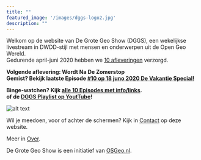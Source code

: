 ```yaml
---
title: ""
featured_image: '/images/dggs-logo2.jpg'
description: ""
---
```


Welkom op de website van De Grote Geo Show (DGGS), een wekelijkse  
livestream in DWDD-stijl met mensen en onderwerpen uit de Open Geo Wereld.   
Gedurende april-juni 2020 hebben we [10 afleveringen]((/episode/)) verzorgd.
 
__Volgende aflevering: Wordt Na De Zomerstop__  
__Gemist? Bekijk laatste Episode [#10 op 18 juno 2020 De Vakantie Special!](/episode/episode-0010/)__  

__Binge-watchen? Kijk [alle 10 Episodes met info/links](/episode).__  
__of de [DGGS Playlist op YoutTube](https://www.youtube.com/playlist?list=PLJMEnRQpAfZqCkhGh3lb3KUnXssK7Sk6C)!__

![alt text](/images/episode-0006/screenshot-all.jpg "Impressie Episode #6 - 21 Mei 2020")

Wil je meedoen, voor of achter de schermen?
Kijk in [Contact](/contact/) op deze website.

Meer in [Over](/about/).

De Grote Geo Show is een initiatief van [OSGeo.nl](https://osgeo.nl).
                                                                   